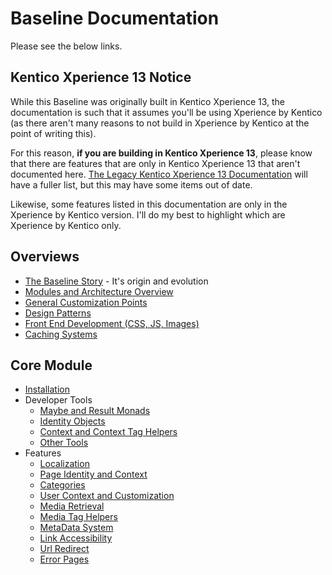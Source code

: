 # Baseline Documentation

Please see the below links.  

## Kentico Xperience 13 Notice
While this Baseline was originally built in Kentico Xperience 13, the documentation is such that it assumes you'll be using Xperience by Kentico (as there aren't many reasons to not build in Xperience by Kentico at the point of writing this).

For this reason, **if you are building in Kentico Xperience 13**, please know that there are features that are only in Kentico Xperience 13 that aren't documented here. [The Legacy Kentico Xperience 13 Documentation](https://github.com/HBSTech/Kentico13CoreBaseline/wiki) will have a fuller list, but this may have some items out of date.

Likewise, some features listed in this documentation are only in the Xperience by Kentico version.  I'll do my best to highlight which are Xperience by Kentico only.

## Overviews

- [The Baseline Story](baseline-story.md) - It's origin and evolution
- [Modules and Architecture Overview](modules-architecture-overview.md) 
- [General Customization Points](customization-points.md)
- [Design Patterns](design-patterns.md)
- [Front End Development (CSS, JS, Images)](front-end-development.md)
- [Caching Systems](caching-systems.md)

## Core Module

- [Installation](core/core-installation.md)
- Developer Tools
  - [Maybe and Result Monads](core/core-maybe-result-monads.md)
  - [Identity Objects](core/core-identity-objects.md)
  - [Context and Context Tag Helpers](core/core-context-helpers.md)
  - [Other Tools](core/core-other-tools.md)
- Features
  - [Localization](core/core-localization.md)
  - [Page Identity and Context](core/core-page-identity.md)
  - [Categories](core/core-categories.md)
  - [User Context and Customization](core/core/core-user.md)
  - [Media Retrieval](core/core-media-retrieval.md)
  - [Media Tag Helpers](core/core-media-taghelpers.md)
  - [MetaData System](core/core-metadata.md)
  - [Link Accessibility](core/core-link-accessibility.md)
  - [Url Redirect](core/core-redirect.md)
  - [Error Pages](core/core-error-pages.md)